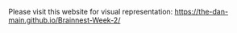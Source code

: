 Please visit this website for visual representation:
https://the-dan-main.github.io/Brainnest-Week-2/
